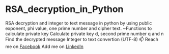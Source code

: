 # RSA_decryption_in_Python
RSA decryption and integer to text message in python by using public exponent, phi value, one prime number and cipher text.
~Functions to calculate private key
Calculate private key d, second prime number q and n
Find the decrypted message
Integer to text convertion (UTF-8)
📫 Reach me on [Facebook](https://www.facebook.com/profile.php?id=100021414514349)
Add me on [LinkedIn](https://www.linkedin.com/in/md-saidul-islam-96909b282/)
